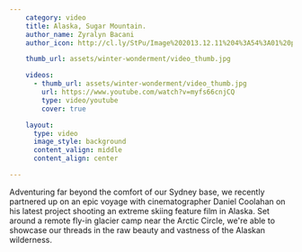 ```yaml
---
    category: video
    title: Alaska, Sugar Mountain.
    author_name: Zyralyn Bacani
    author_icon: http://cl.ly/StPu/Image%202013.12.11%204%3A54%3A01%20pm.png

    thumb_url: assets/winter-wonderment/video_thumb.jpg

    videos:
      - thumb_url: assets/winter-wonderment/video_thumb.jpg
        url: https://www.youtube.com/watch?v=myfs66cnjCQ
        type: video/youtube
        cover: true

    layout:
      type: video
      image_style: background
      content_valign: middle
      content_align: center

---
```


Adventuring far beyond the comfort of our Sydney base, we recently partnered up on an epic voyage with cinematographer Daniel Coolahan on his latest project shooting an extreme skiing feature film in Alaska. Set around a remote fly-in glacier camp near the Arctic Circle, we're able to showcase our threads in the raw beauty and vastness of the Alaskan wilderness.
